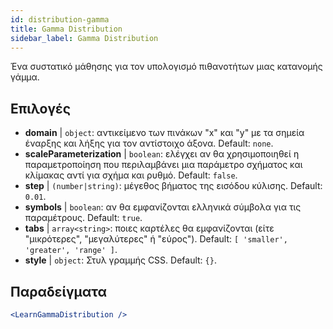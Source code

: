 ```yaml
---
id: distribution-gamma
title: Gamma Distribution
sidebar_label: Gamma Distribution
---
```


Ένα συστατικό μάθησης για τον υπολογισμό πιθανοτήτων μιας κατανομής γάμμα.

## Επιλογές

* __domain__ | `object`: αντικείμενο των πινάκων "x" και "y" με τα σημεία έναρξης και λήξης για τον αντίστοιχο άξονα. Default: `none`.
* __scaleParameterization__ | `boolean`: ελέγχει αν θα χρησιμοποιηθεί η παραμετροποίηση που περιλαμβάνει μια παράμετρο σχήματος και κλίμακας αντί για σχήμα και ρυθμό. Default: `false`.
* __step__ | `(number|string)`: μέγεθος βήματος της εισόδου κύλισης. Default: `0.01`.
* __symbols__ | `boolean`: αν θα εμφανίζονται ελληνικά σύμβολα για τις παραμέτρους. Default: `true`.
* __tabs__ | `array<string>`: ποιες καρτέλες θα εμφανίζονται (είτε "μικρότερες", "μεγαλύτερες" ή "εύρος"). Default: `[
  'smaller',
  'greater',
  'range'
]`.
* __style__ | `object`: Στυλ γραμμής CSS. Default: `{}`.


## Παραδείγματα

```jsx live
<LearnGammaDistribution />
```

